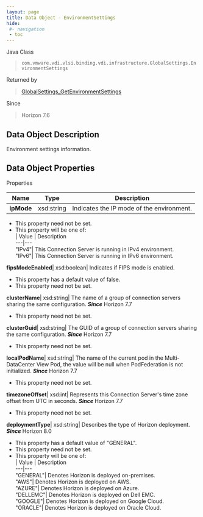 ```yaml
---
layout: page
title: Data Object - EnvironmentSettings
hide:
 #- navigation
 - toc
---
```






Java Class  
> `com.vmware.vdi.vlsi.binding.vdi.infrastructure.GlobalSettings.EnvironmentSettings`

Returned by  
> [GlobalSettings_GetEnvironmentSettings](vdi.infrastructure.GlobalSettings.md#getEnvironmentSettings)

Since  
> Horizon 7.6


## Data Object Description 

Environment settings information. 

## Data Object Properties

Properties

Name |  Type |  Description   
---|---|---  
**ipMode**|  xsd:string|  Indicates the IP mode of the environment.   


 * This property need not be set.
  * This property will be one of:  
|  Value |  Description   
---|---  
"IPv4"| This Connection Server is running in IPv4 environment.  
"IPv6"| This Connection Server is running in IPv6 environment.  

  
**fipsModeEnabled**|  xsd:boolean|  Indicates if FIPS mode is enabled.   


  * This property has a default value of false.
 * This property need not be set.

  
**clusterName**|  xsd:string|  The name of a group of connection servers sharing the same configuration.  **_Since_** Horizon 7.7  


 * This property need not be set.

  
**clusterGuid**|  xsd:string|  The GUID of a group of connection servers sharing the same configuration.  **_Since_** Horizon 7.7  


 * This property need not be set.

  
**localPodName**|  xsd:string|  The name of the current pod in the Multi-DataCenter View Pod, the value will be null when PodFederation is not initialized.  **_Since_** Horizon 7.7  


 * This property need not be set.

  
**timezoneOffset**|  xsd:int|  Represents this Connection Server's time zone offset from UTC in seconds.  **_Since_** Horizon 7.7  


 * This property need not be set.

  
**deploymentType**|  xsd:string|  Describes the type of Horizon deployment.  **_Since_** Horizon 8.0  


  * This property has a default value of "GENERAL".
 * This property need not be set.
  * This property will be one of:  
|  Value |  Description   
---|---  
"GENERAL"| Denotes Horizon is deployed on-premises.  
"AWS"| Denotes Horizon is deployed on AWS.  
"AZURE"| Denotes Horizon is deployed on Azure.  
"DELLEMC"| Denotes Horizon is deployed on Dell EMC.  
"GOOGLE"| Denotes Horizon is deployed on Google Cloud.  
"ORACLE"| Denotes Horizon is deployed on Oracle Cloud.  

  
  
  
   
  
  
